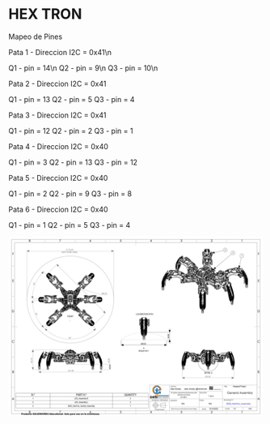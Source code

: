 # HEX TRON

Mapeo de Pines

Pata 1  -  Direccion  I2C = 0x41\n
  
  Q1 - pin = 14\n
  Q2 - pin = 9\n
  Q3 - pin = 10\n
  
Pata 2  -  Direccion  I2C = 0x41

  Q1 - pin = 13
  Q2 - pin = 5
  Q3 - pin = 4

Pata 3  -  Direccion  I2C = 0x41

  Q1 - pin = 12
  Q2 - pin = 2
  Q3 - pin = 1
  
Pata 4  -  Direccion  I2C = 0x40

  Q1 - pin = 3
  Q2 - pin = 13
  Q3 - pin = 12

Pata 5  -  Direccion  I2C = 0x40

  Q1 - pin = 2
  Q2 - pin = 9
  Q3 - pin = 8

Pata 6  -  Direccion  I2C = 0x40

  Q1 - pin = 1
  Q2 - pin = 5
  Q3 - pin = 4

  

![My Remote Image](https://github.com/CesarHTC/Hexapod/blob/main/Documents/2023_HexTron_Assembly_page-0001.jpg?raw=true)
